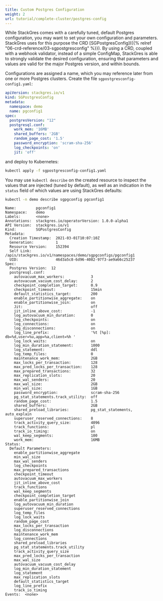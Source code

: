 ```yaml
---
title: Custom Postgres Configuration
weight: 2
url: tutorial/complete-cluster/postgres-config
---
```


While StackGres comes with a carefully tuned, default Postgres configuration, you may want to set your own configuration
and parameters. StackGres uses for this purpose the CRD
[SGPostgresConfig]({{% relref "06-crd-reference/03-sgpostgresconfig" %}}). By using a CRD, coupled with a webhook
validator, instead of a simple ConfigMap, StackGres is able to strongly validate the desired configuration, ensuring
that parameters and values are valid for the major Postgres version, and within bounds.

Configurations are assigned a name, which you may reference later from one or more Postgres clusters. Create the file
`sgpostgresconfig-config1.yaml`:

```yaml
apiVersion: stackgres.io/v1
kind: SGPostgresConfig
metadata:
  namespace: demo
  name: pgconfig1
spec:
  postgresVersion: "12"
  postgresql.conf:
    work_mem: '16MB'
    shared_buffers: '2GB'
    random_page_cost: '1.5'
    password_encryption: 'scram-sha-256'
    log_checkpoints: 'on'
    jit: 'off'
```

and deploy to Kubernetes:

```bash
kubectl apply -f sgpostgresconfig-config1.yaml
```

You may use `kubectl describe` on the created resource to inspect the values that are injected (tuned by default), as
well as an indication in the `status` field of which values are using StackGres defaults:

```bash
kubectl -n demo describe sgpgconfig pgconfig1
```

```plain
Name:         pgconfig1
Namespace:    demo
Labels:       <none>
Annotations:  stackgres.io/operatorVersion: 1.0.0-alpha1
API Version:  stackgres.io/v1
Kind:         SGPostgresConfig
Metadata:
  Creation Timestamp:  2021-03-01T10:07:10Z
  Generation:          1
  Resource Version:    152394
  Self Link:           /apis/stackgres.io/v1/namespaces/demo/sgpgconfigs/pgconfig1
  UID:                 46d3a5c8-6d96-4082-97f3-ae9a66c25237
Spec:
  Postgres Version:  12
  postgresql.conf:
    autovacuum_max_workers:            3
    autovacuum_vacuum_cost_delay:      2
    checkpoint_completion_target:      0.9
    checkpoint_timeout:                15min
    default_statistics_target:         200
    enable_partitionwise_aggregate:    on
    enable_partitionwise_join:         on
    Jit:                               off
    jit_inline_above_cost:             -1
    log_autovacuum_min_duration:       0
    log_checkpoints:                   on
    log_connections:                   on
    log_disconnections:                on
    log_line_prefix:                   '%t [%p]: db=%d,user=%u,app=%a,client=%h '
    log_lock_waits:                    on
    log_min_duration_statement:        1000
    log_statement:                     ddl
    log_temp_files:                    0
    maintenance_work_mem:              2GB
    max_locks_per_transaction:         128
    max_pred_locks_per_transaction:    128
    max_prepared_transactions:         32
    max_replication_slots:             20
    max_wal_senders:                   20
    max_wal_size:                      2GB
    min_wal_size:                      1GB
    password_encryption:               scram-sha-256
    pg_stat_statements.track_utility:  off
    random_page_cost:                  1.5
    shared_buffers:                    2GB
    shared_preload_libraries:          pg_stat_statements, auto_explain
    superuser_reserved_connections:    8
    track_activity_query_size:         4096
    track_functions:                   pl
    track_io_timing:                   on
    wal_keep_segments:                 100
    work_mem:                          16MB
Status:
  Default Parameters:
    enable_partitionwise_aggregate
    min_wal_size
    max_wal_senders
    log_checkpoints
    max_prepared_transactions
    checkpoint_timeout
    autovacuum_max_workers
    jit_inline_above_cost
    track_functions
    wal_keep_segments
    checkpoint_completion_target
    enable_partitionwise_join
    log_autovacuum_min_duration
    superuser_reserved_connections
    log_temp_files
    log_lock_waits
    random_page_cost
    max_locks_per_transaction
    log_disconnections
    maintenance_work_mem
    log_connections
    shared_preload_libraries
    pg_stat_statements.track_utility
    track_activity_query_size
    max_pred_locks_per_transaction
    max_wal_size
    autovacuum_vacuum_cost_delay
    log_min_duration_statement
    log_statement
    max_replication_slots
    default_statistics_target
    log_line_prefix
    track_io_timing
Events:  <none>
```
